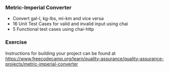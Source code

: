 ### Metric-Imperial Converter
  - Convert gal-l, kg-lbs, mi-km and vice versa
  - 16 Unit Test Cases for valid and invalid input using chai
  - 5 Functional test cases using chai-http 

### Exercise 
Instructions for building your project can be found at https://www.freecodecamp.org/learn/quality-assurance/quality-assurance-projects/metric-imperial-converter
